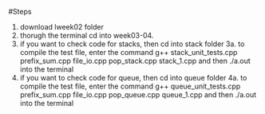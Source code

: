 #Steps
1. download lweek02 folder
2. thorugh the terminal cd into week03-04. 
3. if you want to check code for stacks, then cd into stack folder
    3a. to compile the test file, enter the command g++ stack_unit_tests.cpp prefix_sum.cpp file_io.cpp pop_stack.cpp stack_1.cpp and then ./a.out into the terminal
4. if you want to check code for queue, then cd into queue folder
    4a. to compile the test file, enter the command g++ queue_unit_tests.cpp prefix_sum.cpp file_io.cpp pop_queue.cpp queue_1.cpp and then ./a.out into the terminal